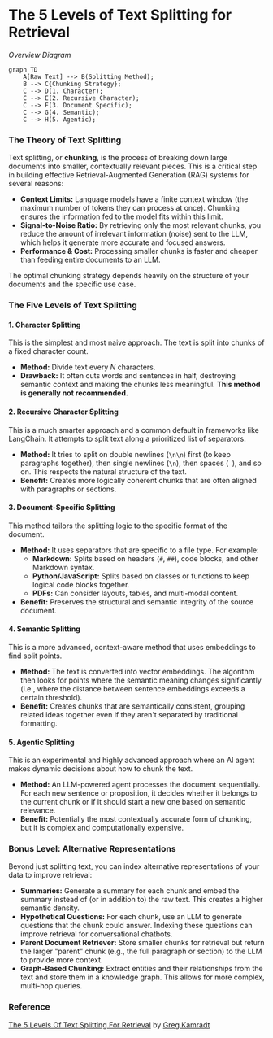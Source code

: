 # The 5 Levels of Text Splitting for Retrieval

_Overview Diagram_

```mermaid
graph TD
    A[Raw Text] --> B(Splitting Method);
    B --> C{Chunking Strategy};
    C --> D(1. Character);
    C --> E(2. Recursive Character);
    C --> F(3. Document Specific);
    C --> G(4. Semantic);
    C --> H(5. Agentic);
```

### The Theory of Text Splitting

Text splitting, or **chunking**, is the process of breaking down large documents into smaller, contextually relevant pieces. This is a critical step in building effective Retrieval-Augmented Generation (RAG) systems for several reasons:

- **Context Limits:** Language models have a finite context window (the maximum number of tokens they can process at once). Chunking ensures the information fed to the model fits within this limit.
- **Signal-to-Noise Ratio:** By retrieving only the most relevant chunks, you reduce the amount of irrelevant information (noise) sent to the LLM, which helps it generate more accurate and focused answers.
- **Performance & Cost:** Processing smaller chunks is faster and cheaper than feeding entire documents to an LLM.

The optimal chunking strategy depends heavily on the structure of your documents and the specific use case.

### The Five Levels of Text Splitting

#### 1. Character Splitting

This is the simplest and most naive approach. The text is split into chunks of a fixed character count.

- **Method:** Divide text every _N_ characters.
- **Drawback:** It often cuts words and sentences in half, destroying semantic context and making the chunks less meaningful. **This method is generally not recommended.**

#### 2. Recursive Character Splitting

This is a much smarter approach and a common default in frameworks like LangChain. It attempts to split text along a prioritized list of separators.

- **Method:** It tries to split on double newlines (`\n\n`) first (to keep paragraphs together), then single newlines (`\n`), then spaces (` `), and so on. This respects the natural structure of the text.
- **Benefit:** Creates more logically coherent chunks that are often aligned with paragraphs or sections.

#### 3. Document-Specific Splitting

This method tailors the splitting logic to the specific format of the document.

- **Method:** It uses separators that are specific to a file type. For example:
  - **Markdown:** Splits based on headers (`#`, `##`), code blocks, and other Markdown syntax.
  - **Python/JavaScript:** Splits based on classes or functions to keep logical code blocks together.
  - **PDFs:** Can consider layouts, tables, and multi-modal content.
- **Benefit:** Preserves the structural and semantic integrity of the source document.

#### 4. Semantic Splitting

This is a more advanced, context-aware method that uses embeddings to find split points.

- **Method:** The text is converted into vector embeddings. The algorithm then looks for points where the semantic meaning changes significantly (i.e., where the distance between sentence embeddings exceeds a certain threshold).
- **Benefit:** Creates chunks that are semantically consistent, grouping related ideas together even if they aren't separated by traditional formatting.

#### 5. Agentic Splitting

This is an experimental and highly advanced approach where an AI agent makes dynamic decisions about how to chunk the text.

- **Method:** An LLM-powered agent processes the document sequentially. For each new sentence or proposition, it decides whether it belongs to the current chunk or if it should start a new one based on semantic relevance.
- **Benefit:** Potentially the most contextually accurate form of chunking, but it is complex and computationally expensive.

### Bonus Level: Alternative Representations

Beyond just splitting text, you can index alternative representations of your data to improve retrieval:

- **Summaries:** Generate a summary for each chunk and embed the summary instead of (or in addition to) the raw text. This creates a higher semantic density.
- **Hypothetical Questions:** For each chunk, use an LLM to generate questions that the chunk could answer. Indexing these questions can improve retrieval for conversational chatbots.
- **Parent Document Retriever:** Store smaller chunks for retrieval but return the larger "parent" chunk (e.g., the full paragraph or section) to the LLM to provide more context.
- **Graph-Based Chunking:** Extract entities and their relationships from the text and store them in a knowledge graph. This allows for more complex, multi-hop queries.

### Reference

[The 5 Levels Of Text Splitting For Retrieval](https://www.youtube.com/watch?v=8OJC21T2SL4) by [Greg Kamradt](https://www.youtube.com/@GregKamradt)
